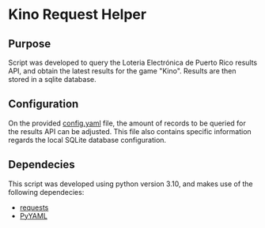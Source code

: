 # Kino Request Helper

## Purpose
Script was developed to query the Loteria Electrónica de Puerto Rico results API, and obtain the latest results for the game "Kino". Results are then stored in a sqlite database.

## Configuration
On the provided [config.yaml](./config.yaml) file, the amount of records to be queried for the results API can be adjusted. This file also contains specific information regards the local SQLite database configuration.

## Dependecies
This script was developed using python version 3.10, and makes use of the following dependecies:
- [requests](https://pypi.org/project/requests/)
- [PyYAML](https://pypi.org/project/PyYAML/)

